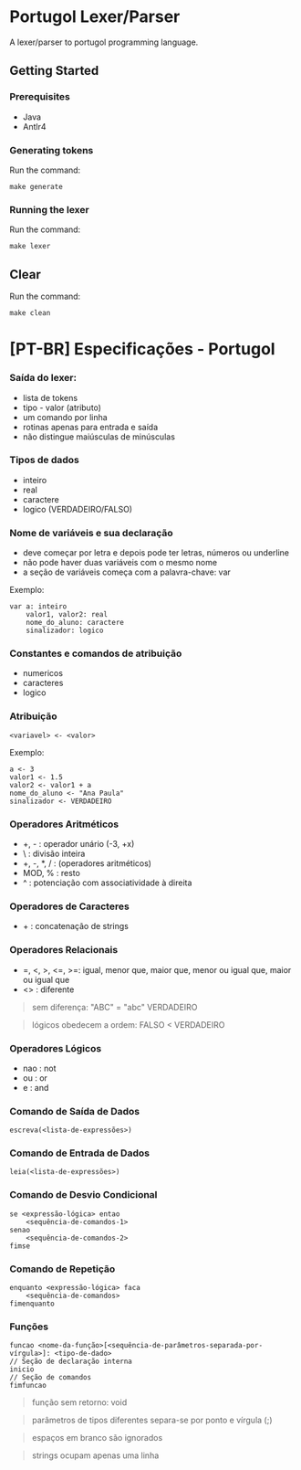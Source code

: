 
# Portugol Lexer/Parser

A lexer/parser to portugol programming language.

## []()Getting Started

### []()Prerequisites

 - Java
 - Antlr4

### []()Generating tokens

Run the command:

```console
make generate
```

### []()Running the lexer

Run the command:

```console
make lexer
```

## []()Clear

Run the command:

```console
make clean
```

# [PT-BR] Especificações - Portugol

### Saída do lexer:

  - lista de tokens
 - tipo - valor (atributo)
 - um comando por linha
 - rotinas apenas para entrada e saída
 - não distingue maiúsculas de minúsculas

### Tipos de dados

 - inteiro
 - real
 - caractere
 - logico (VERDADEIRO/FALSO)

### Nome de variáveis e sua declaração

 - deve começar por letra e depois pode ter letras, números ou underline
 - não pode haver duas variáveis com o mesmo nome
 - a seção de variáveis começa com a palavra-chave: var

Exemplo:

```
var a: inteiro
	valor1, valor2: real
	nome_do_aluno: caractere
	sinalizador: logico
```

### Constantes e comandos de atribuição

 - numericos
 - caracteres
 - logico

### Atribuição

    <variavel> <- <valor>

Exemplo:

```
a <- 3
valor1 <- 1.5
valor2 <- valor1 + a
nome_do_aluno <- "Ana Paula"
sinalizador <- VERDADEIRO
```

### Operadores Aritméticos

 - +, - : operador unário (-3, +x)
 - \ : divisão inteira
 - +, -, *, / : (operadores aritméticos)
 - MOD, % : resto
 - ^ : potenciação com associatividade à direita

### Operadores de Caracteres

  - \+ : concatenação de strings

### Operadores Relacionais

 - =, <, >, <=, >=: igual, menor que, maior que, menor ou igual que, maior ou igual que
 - <> : diferente

> sem diferença: "ABC" = "abc" VERDADEIRO

> lógicos obedecem a ordem: FALSO < VERDADEIRO

### Operadores Lógicos

 - nao : not
 - ou : or
 - e : and

### Comando de Saída de Dados

```
escreva(<lista-de-expressões>)
```

### Comando de Entrada de Dados

```
leia(<lista-de-expressões>)
```

### Comando de Desvio Condicional

```
se <expressão-lógica> entao
	<sequência-de-comandos-1>
senao
	<sequência-de-comandos-2>
fimse
```

### Comando de Repetição

```
enquanto <expressão-lógica> faca
	<sequência-de-comandos>
fimenquanto
```

### Funções

```
funcao <nome-da-função>[<sequência-de-parâmetros-separada-por-vírgula>]: <tipo-de-dado>
// Seção de declaração interna
inicio
// Seção de comandos
fimfuncao
```

> função sem retorno: void

> parâmetros de tipos diferentes separa-se por ponto e vírgula (;)

> espaços em branco são ignorados

> strings ocupam apenas uma linha
